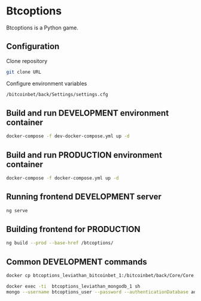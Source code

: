 # Btcoptions

Btcoptions is a Python game.

## Configuration

Clone repository 
```bash
git clone URL
```
Configure environment variables
```bash
/bitcoinbet/back/Settings/settings.cfg
```

## Build and run DEVELOPMENT environment container

```bash
docker-compose -f dev-docker-compose.yml up -d
```

## Build and run PRODUCTION environment container

```bash
docker-compose -f docker-compose.yml up -d
```

## Running frontend DEVELOPMENT server
```bash
ng serve
```
## Building frontend for PRODUCTION 
```bash
ng build --prod --base-href /btcoptions/
```


## Common DEVELOPMENT commands
```bash
docker cp btcoptions_leviathan_bitcoinbet_1:/bitcoinbet/back/Core/Core.celery.logs Core.celery.logs

docker exec -ti  btcoptions_leviathan_mongodb_1 sh
mongo --username btcoptions_user --password --authenticationDatabase admin
```
